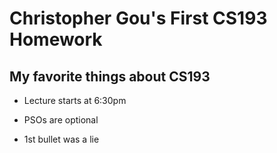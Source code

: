 # Christopher Gou's First CS193 Homework

## My favorite things about CS193
- Lecture starts at 6:30pm
+ PSOs are optional
* 1st bullet was a lie
